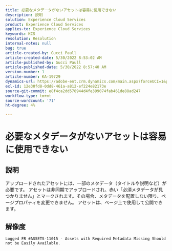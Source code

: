 ```yaml
---
title: 必要なメタデータがないアセットは容易に使用できない
description: 説明
solution: Experience Cloud Services
product: Experience Cloud Services
applies-to: Experience Cloud Services
keywords: KCS
resolution: Resolution
internal-notes: null
bug: true
article-created-by: Gucci Paull
article-created-date: 5/30/2022 8:53:02 AM
article-published-by: Gucci Paull
article-published-date: 5/30/2022 8:57:40 AM
version-number: 1
article-number: KA-19729
dynamics-url: https://adobe-ent.crm.dynamics.com/main.aspx?forceUCI=1&pagetype=entityrecord&etn=knowledgearticle&id=06fcb7e4-f5df-ec11-bb3d-000d3a33d402
exl-id: 12e30fd8-0dd8-461a-a812-ef224e82173e
source-git-commit: e8f4ca2dd578944d4fe399074fab461de88ad247
workflow-type: tm+mt
source-wordcount: '71'
ht-degree: 4%

---
```


# 必要なメタデータがないアセットは容易に使用できない

## 説明


アップロードされたアセットには、一部のメタデータ（タイトルや説明など）が必要です。 アセットは非同期でアップロードされ、赤い「必須メタデータが見つかりません」とマークされます。その場合、メタデータを配置しない限り、ページプロパティを変更できません。 アセットは、ページ上で使用して公開できます。


## 解像度


`Logged FR #ASSETS-11015 - Assets with Required Metadata Missing Should not be Easily Available.`
